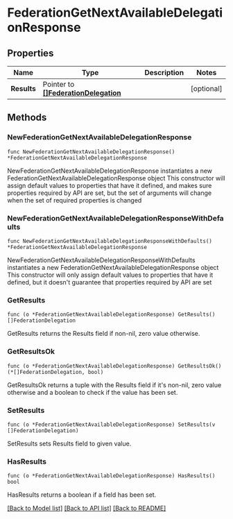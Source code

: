 # FederationGetNextAvailableDelegationResponse

## Properties

Name | Type | Description | Notes
------------ | ------------- | ------------- | -------------
**Results** | Pointer to [**[]FederationDelegation**](FederationDelegation.md) |  | [optional] 

## Methods

### NewFederationGetNextAvailableDelegationResponse

`func NewFederationGetNextAvailableDelegationResponse() *FederationGetNextAvailableDelegationResponse`

NewFederationGetNextAvailableDelegationResponse instantiates a new FederationGetNextAvailableDelegationResponse object
This constructor will assign default values to properties that have it defined,
and makes sure properties required by API are set, but the set of arguments
will change when the set of required properties is changed

### NewFederationGetNextAvailableDelegationResponseWithDefaults

`func NewFederationGetNextAvailableDelegationResponseWithDefaults() *FederationGetNextAvailableDelegationResponse`

NewFederationGetNextAvailableDelegationResponseWithDefaults instantiates a new FederationGetNextAvailableDelegationResponse object
This constructor will only assign default values to properties that have it defined,
but it doesn't guarantee that properties required by API are set

### GetResults

`func (o *FederationGetNextAvailableDelegationResponse) GetResults() []FederationDelegation`

GetResults returns the Results field if non-nil, zero value otherwise.

### GetResultsOk

`func (o *FederationGetNextAvailableDelegationResponse) GetResultsOk() (*[]FederationDelegation, bool)`

GetResultsOk returns a tuple with the Results field if it's non-nil, zero value otherwise
and a boolean to check if the value has been set.

### SetResults

`func (o *FederationGetNextAvailableDelegationResponse) SetResults(v []FederationDelegation)`

SetResults sets Results field to given value.

### HasResults

`func (o *FederationGetNextAvailableDelegationResponse) HasResults() bool`

HasResults returns a boolean if a field has been set.


[[Back to Model list]](../README.md#documentation-for-models) [[Back to API list]](../README.md#documentation-for-api-endpoints) [[Back to README]](../README.md)


